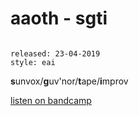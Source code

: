 # aaoth - sgti

```

released: 23-04-2019
style: eai
```

**s**unvox/**g**uv'nor/**t**ape/**i**mprov

[listen on bandcamp](https://aaoth.bandcamp.com/track/sgti)
